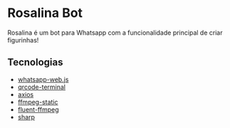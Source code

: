 ﻿# Rosalina Bot
 
Rosalina é um bot para Whatsapp com a funcionalidade principal de criar figurinhas! 

## Tecnologias

- [whatsapp-web.js](https://wwebjs.dev/)
- [qrcode-terminal](https://www.npmjs.com/package/qrcode-terminal)
- [axios](https://axios-http.com/ptbr/docs/intro)
- [ffmpeg-static](https://www.npmjs.com/package/ffmpeg-static)
- [fluent-ffmpeg](https://github.com/fluent-ffmpeg/node-fluent-ffmpeg)
- [sharp](https://sharp.pixelplumbing.com/)

## 

